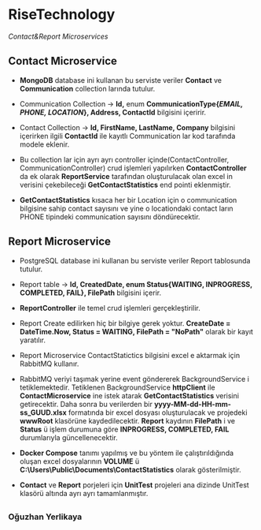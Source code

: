 # RiseTechnology
_Contact&amp;Report Microservices_



## Contact Microservice
- **MongoDB** database ini kullanan bu serviste veriler **Contact** ve **Communication** collection larında tutulur.

- Communication Collection -> **Id,** enum **CommunicationType{_EMAIL, PHONE, LOCATION_}, Address, ContactId** bilgisini içeririr.

- Contact Collection -> **Id, FirstName, LastName, Company** bilgisini içerirken ilgili **ContactId** ile kayıtlı Communication lar kod tarafında modele eklenir.

- Bu collection lar için ayrı ayrı controller içinde(ContactController, CommunicationController) crud işlemleri yapılırken **ContactController** da ek olarak 
**ReportService** tarafından oluşturulacak olan excel in verisini çekebileceği **GetContactStatistics** end pointi eklenmiştir.

- **GetContactStatistics** kısaca her bir Location için o communication bilgisine sahip contact sayısını ve yine o locationdaki contact ların PHONE tipindeki
communication sayısını döndürecektir.


## Report Microservice
- PostgreSQL database ini kullanan bu serviste veriler Report tablosunda tutulur.

- Report table -> **Id, CreatedDate, enum Status{WAITING, INPROGRESS, COMPLETED, FAIL}, FilePath** bilgisini içerir.

- **ReportController** ile temel crud işlemleri gerçekleştirilir.

- Report Create edilirken hiç bir bilgiye gerek yoktur. **CreateDate = DateTime.Now, Status = WAITING, FilePath = "NoPath"** olarak bir kayıt yaratılır.

- Report Microservice ContactStatictics bilgisini excel e aktarmak için RabbitMQ kullanır.

- RabbitMQ veriyi taşımak yerine event göndererek BackgroundService i tetiklemektedir. Tetiklenen BackgroundService **httpClient** ile **ContactMicroservice** ine istek
atarak **GetContactStatistics** verisini getirecektir. Daha sonra bu verilerden bir **yyyy-MM-dd-HH-mm-ss_GUUD.xlsx** formatında bir excel dosyası oluşturulacak ve
projedeki **wwwRoot** klasörüne kaydedilecektir. **Report** kaydının **FilePath** i ve **Status** ü işlem durumuna göre **INPROGRESS, COMPLETED, FAIL** durumlarıyla
güncellenecektir.

- **Docker Compose** tanımı yapılmış ve bu yöntem ile çalıştırıldığında oluşan excel dosyalarının **VOLUME** ü  **C:\Users\Public\Documents\ContactStatistics** 
olarak gösterilmiştir.

- **Contact** ve **Report** porjeleri için **UnitTest** projeleri ana dizinde UnitTest klasörü altında ayrı ayrı tamamlanmıştır.

## ##
### Oğuzhan Yerlikaya ###
